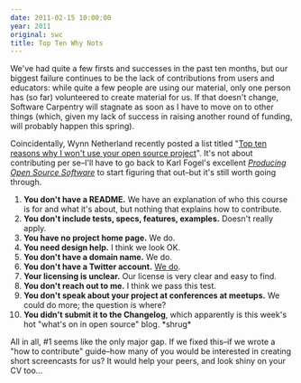 ```yaml
---
date: 2011-02-15 10:00:00
year: 2011
original: swc
title: Top Ten Why Nots
---
```

<p>We've had quite a few firsts and successes in the past ten months, but our biggest failure continues to be the lack of contributions from users and educators: while quite a few people are using our material, only one person has (so far) volunteered to create material for us. If that doesn't change, Software Carpentry will stagnate as soon as I have to move on to other things (which, given my lack of success in raising another round of funding, will probably happen this spring).</p>
<p>Coincidentally, Wynn Netherland recently posted a list titled "<a href="http://thechangelog.com/post/3032074343/top-ten-reasons-why-i-wont-use-your-open-source-project">Top ten reasons why I won't use your open source project</a>". It's not about contributing per se–I'll have to go back to Karl Fogel's excellent <a href="http://producingoss.com"><em>Producing Open Source Software</em></a> to start figuring that out–but it's still worth going through.</p>
<ol>
<li><strong>You don't have a README.</strong> We have an explanation of who this course is for and what it's about, but nothing that explains how to contribute.</li>
<li><strong>You don't include tests, specs, features, examples.</strong> Doesn't really apply.</li>
<li><strong>You have no project home page.</strong> We do.</li>
<li><strong>You need design help.</strong> I think we look OK.</li>
<li><strong>You don't have a domain name.</strong> We do.</li>
<li><strong>You don't have a Twitter account.</strong> <a href="{{site.twitter_url}}">We do</a>.</li>
<li><strong>Your licensing is unclear.</strong> Our license is very clear and easy to find.</li>
<li><strong>You don't reach out to me.</strong> I think we pass this test.</li>
<li><strong>You don't speak about your project at conferences at meetups.</strong> We could do more; the question is where?</li>
<li><strong>You didn't submit it to the Changelog</strong>, which apparently is this week's hot "what's on in open source" blog. *shrug*</li>
</ol>
<p>All in all, #1 seems like the only major gap. If we fixed this–if we wrote a "how to contribute" guide–how many of you would be interested in creating short screencasts for us? It would help your peers, and look shiny on your CV too…</p>
